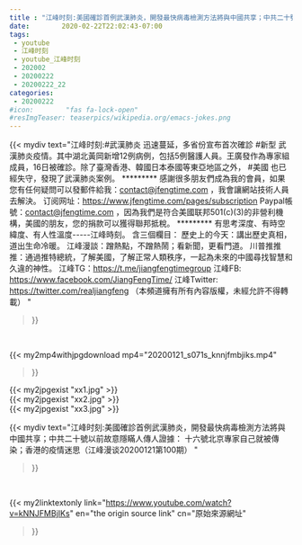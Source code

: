 ```yaml
---
title : "江峰时刻:美國確診首例武漢肺炎，開發最快病毒檢測方法將與中國共享；中共二十號以前故意隱瞞人傳人證據： 十六號北京專家自己就被傳染；香港的疫情迷思（江峰漫谈20200121第100期） "
date:        2020-02-22T22:02:43-07:00
tags:
 - youtube
 - 江峰时刻
 - youtube_江峰时刻
 - 202002
 - 20200222
 - 20200222_22
categories:
 - 20200222
#icon:        "fas fa-lock-open"
#resImgTeaser: teaserpics/wikipedia.org/emacs-jokes.png
---
```


{{< mydiv text="江峰时刻:#武漢肺炎 迅速蔓延，多省份宣布首次確診 #新型 武漢肺炎疫情。其中湖北黃岡新增12例病例，包括5例醫護人員。王廣發作為專家組成員，16日被確診。除了臺灣香港、韓國日本泰國等東亞地區之外， #美國 也已經失守，發現了武漢肺炎案例。     ********* 感謝很多朋友們成為我的會員，如果您有任何疑問可以發郵件給我：contact@jfengtime.com ，我會讓網站技術人員去解決。 订阅网址：https://www.jfengtime.com/pages/subscription Paypal帳號：contact@jfengtime.com ，因為我們是符合美國联邦501(c)(3)的非營利機構，美國的朋友，您的捐款可以獲得聯邦抵稅。     ********* 有思考深度、有時空緯度、有人性溫度-----江峰時刻。 含三個欄目： 歷史上的今天：講出歷史真相，道出生命冷暖。 江峰漫談：蹭熱點，不蹭熱鬧；看新聞，更看門道。 川普推推推：通過推特總統，了解美國，了解正常人類秩序，一起為未來的中國尋找智慧和久違的神性。  江峰TG：https://t.me/jiangfengtimegroup 江峰FB: https://www.facebook.com/JiangFengTime/ 江峰Twitter: https://twitter.com/realjiangfeng （本頻道擁有所有內容版權，未經允許不得轉載） "
>}}
<br>


{{< my2mp4withjpgdownload mp4="20200121_s071s_knnjfmbjiks.mp4"
>}}

{{< my2jpgexist "xx1.jpg" >}}<br>
{{< my2jpgexist "xx2.jpg" >}}<br>
{{< my2jpgexist "xx3.jpg" >}}<br>



{{< mydiv text="江峰时刻:美國確診首例武漢肺炎，開發最快病毒檢測方法將與中國共享；中共二十號以前故意隱瞞人傳人證據： 十六號北京專家自己就被傳染；香港的疫情迷思（江峰漫谈20200121第100期） "
>}}
<br>

{{< my2linktextonly link="https://www.youtube.com/watch?v=kNNJFMBjIKs"
en="the origin source link" cn="原始來源網址"
>}}


<br>

